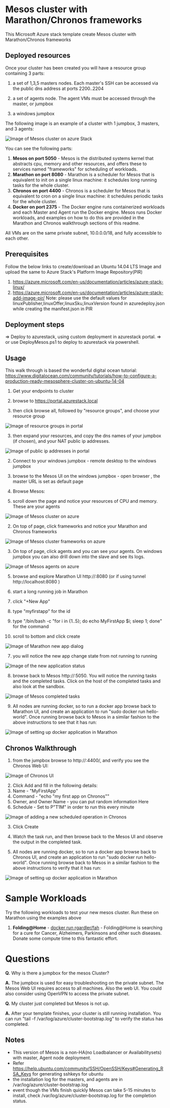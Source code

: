 # Mesos cluster with Marathon/Chronos frameworks
This Microsoft Azure stack template create Mesos cluster with Marathon/Chronos frameworks

## Deployed resources

Once your cluster has been created you will have a resource group containing 3 parts:

1. a set of 1,3,5 masters nodes.  Each master's SSH can be accessed via the public dns address at ports 2200..2204

2. a set of agents node.  The agent VMs must be accessed through the master, or jumpbox

3. a windows jumpbox

The following image is an example of a cluster with 1 jumpbox, 3 masters, and 3 agents:

![Image of Mesos cluster on azure Stack](https://raw.githubusercontent.com/Azure/AzureStack-QuickStart-Templates/master/mesos-windows-jumpbox/images/mesos.png)

You can see the following parts:

1. **Mesos on port 5050** - Mesos is the distributed systems kernel that abstracts cpu, memory and other resources, and offers these to services named "frameworks" for scheduling of workloads.
2. **Marathon on port 8080** - Marathon is a scheduler for Mesos that is equivalent to init on a single linux machine: it schedules long running tasks for the whole cluster.
3. **Chronos on port 4400** - Chronos is a scheduler for Mesos that is equivalent to cron on a single linux machine: it schedules periodic tasks for the whole cluster.
4. **Docker on port 2375** - The Docker engine runs containerized workloads and each Master and Agent run the Docker engine.  Mesos runs Docker workloads, and examples on how to do this are provided in the Marathon and Chronos walkthrough sections of this readme.

All VMs are on the same private subnet, 10.0.0.0/18, and fully accessible to each other.

## Prerequisites

Follow the below links to create/download an Ubuntu 14.04 LTS Image and upload the same to Azure Stack's Platform Image Repository(PIR)
1. https://azure.microsoft.com/en-us/documentation/articles/azure-stack-linux/
2. https://azure.microsoft.com/en-us/documentation/articles/azure-stack-add-image-pir/
	Note: please use the default values for linuxPublisher,linuxOffer,linuxSku,linuxVersion found in azuredeploy.json while creating the manifest.json in PIR

## Deployment steps
=> Deploy to azurestack, using custom deployment in azurestack portal.
=> or use DeployMesos.ps1 to deploy to azurestack via powershell.

## Usage

This walk through is based the wonderful digital ocean tutorial: https://www.digitalocean.com/community/tutorials/how-to-configure-a-production-ready-mesosphere-cluster-on-ubuntu-14-04

1. Get your endpoints to cluster
 1. browse to https://portal.azurestack.local

 2. then click browse all, followed by "resource groups", and choose your resource group

 ![Image of resource groups in portal](https://raw.githubusercontent.com/Azure/AzureStack-QuickStart-Templates/master/mesos-windows-jumpbox/images/portal-resourcegroups.png)

 3. then expand your resources, and copy the dns names of your jumpbox (if chosen), and your NAT public ip addresses.

 ![Image of public ip addresses in portal](https://raw.githubusercontent.com/Azure/AzureStack-QuickStart-Templates/master/mesos-windows-jumpbox/images/portal-publicipaddresses.png)

2. Connect to your windows jumpbox - remote desktop to the windows jumpbox

3. browse to the Mesos UI on the windows jumpbox - open browser , the master URL is set as default page

4. Browse Mesos:
 1. scroll down the page and notice your resources of CPU and memory.  These are your agents

 ![Image of Mesos cluster on azure](https://raw.githubusercontent.com/Azure/AzureStack-QuickStart-Templates/master/mesos-windows-jumpbox/images/mesos-webui.png)

 2. On top of page, click frameworks and notice your Marathon and Chronos frameworks

 ![Image of Mesos cluster frameworks on azure](https://raw.githubusercontent.com/Azure/AzureStack-QuickStart-Templates/master/mesos-windows-jumpbox/images/mesos-frameworks.png)

 3. On top of page, click agents and you can see your agents.  On windows jumpbox you can also drill down into the slave and see its logs.

 ![Image of Mesos agents on azure](https://raw.githubusercontent.com/Azure/AzureStack-QuickStart-Templates/master/mesos-windows-jumpbox/images/mesos-agents.png)

5. browse and explore Marathon UI http://<MasterhostName>:8080 (or if using tunnel http://localhost:8080 )

6. start a long running job in Marathon
 1. click "+New App"
 2. type "myfirstapp" for the id
 3. type "/bin/bash -c "for i in {1..5}; do echo MyFirstApp $i; sleep 1; done" for the command
 4. scroll to bottom and click create

 ![Image of Marathon new app dialog](https://raw.githubusercontent.com/Azure/AzureStack-QuickStart-Templates/master/mesos-windows-jumpbox/images/marathon-newapp.png)

7. you will notice the new app change state from not running to running

 ![Image of the new application status](https://raw.githubusercontent.com/Azure/AzureStack-QuickStart-Templates/master/mesos-windows-jumpbox/images/marathon-newapp-status.png)

8. browse back to Mesos http://<MasterHostname>:5050.  You will notice the running tasks and the completed tasks.  Click on the host of the completed tasks and also look at the sandbox.

 ![Image of Mesos completed tasks](https://raw.githubusercontent.com/Azure/AzureStack-QuickStart-Templates/master/mesos-windows-jumpbox/images/mesos-completed-tasks.png)

9. All nodes are running docker, so to run a docker app browse back to Marathon UI, and create an application to run "sudo docker run hello-world".  Once running browse back to Mesos in a similar fashion to the above instructions to see that it has run:

 ![Image of setting up docker application in Marathon](https://raw.githubusercontent.com/Azure/AzureStack-QuickStart-Templates/master/mesos-windows-jumpbox/images/marathon-docker.png)

## Chronos Walkthrough

1. from the jumpbox browse to http://<masterhostname>:4400/, and verify you see the Chronos Web UI:

 ![Image of Chronos UI](https://raw.githubusercontent.com/Azure/AzureStack-QuickStart-Templates/master/mesos-windows-jumpbox/images/chronos-ui.png)

2. Click Add and fill in the following details:
 1. Name - "MyFirstApp"
 2. Command - "echo "my first app on Chronos""
 3. Owner, and Owner Name - you can put random information Here
 4. Schedule - Set to P"T1M" in order to run this every minute

 ![Image of adding a new scheduled operation in Chronos](https://raw.githubusercontent.com/Azure/AzureStack-QuickStart-Templates/master/mesos-windows-jumpbox/images/chronos.png)

3. Click Create

4. Watch the task run, and then browse back to the Mesos UI and observe the output in the completed task.

5. All nodes are running docker, so to run a docker app browse back to Chronos UI, and create an application to run "sudo docker run hello-world".  Once running browse back to Mesos in a similar fashion to the above instructions to verify that it has run:

 ![Image of setting up docker application in Marathon](https://raw.githubusercontent.com/Azure/AzureStack-QuickStart-Templates/master/mesos-windows-jumpbox/images/chronos-docker.png)

 
# Sample Workloads

Try the following workloads to test your new mesos cluster.  Run these on Marathon using the examples above

1. **Folding@Home** - [docker run rgardler/fah](https://hub.docker.com/r/rgardler/fah/) - Folding@Home is searching for a cure for Cancer, Alzheimers, Parkinsons and other such diseases. Donate some compute time to this fantastic effort.

# Questions
**Q.** Why is there a jumpbox for the mesos Cluster?

**A.** The jumpbox is used for easy troubleshooting on the private subnet.  The Mesos Web UI requires access to all machines.  Also the web UI.  You could also consider using OpenVPN to access the private subnet.

**Q.** My cluster just completed but Mesos is not up.

**A.** After your template finishes, your cluster is still running installation.  You can run "tail -f /var/log/azure/cluster-bootstrap.log" to verify the status has completed.

## Notes

 * This version of Mesos is a non-HA(no Loadbalancer or Availabilitysets) with master, Agent node deployment.
 * Refer https://help.ubuntu.com/community/SSH/OpenSSH/Keys#Generating_RSA_Keys for generating sshkeys for ubuntu
 * the installation log for the masters, and agents are in /var/log/azure/cluster-bootstrap.log
 * event though the VMs finish quickly Mesos can take 5-15 minutes to install, check /var/log/azure/cluster-bootstrap.log for the completion status. 
